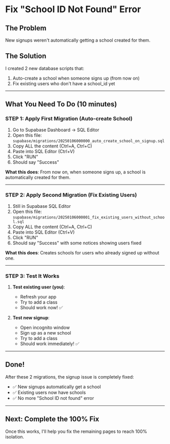 # Fix "School ID Not Found" Error

## The Problem
New signups weren't automatically getting a school created for them.

## The Solution
I created 2 new database scripts that:
1. Auto-create a school when someone signs up (from now on)
2. Fix existing users who don't have a school_id yet

---

## What You Need To Do (10 minutes)

### STEP 1: Apply First Migration (Auto-create School)

1. Go to Supabase Dashboard → SQL Editor
2. Open this file: `supabase/migrations/20250106000000_auto_create_school_on_signup.sql`
3. Copy ALL the content (Ctrl+A, Ctrl+C)
4. Paste into SQL Editor (Ctrl+V)
5. Click "RUN"
6. Should say "Success"

**What this does**: From now on, when someone signs up, a school is automatically created for them.

---

### STEP 2: Apply Second Migration (Fix Existing Users)

1. Still in Supabase SQL Editor
2. Open this file: `supabase/migrations/20250106000001_fix_existing_users_without_school.sql`
3. Copy ALL the content (Ctrl+A, Ctrl+C)
4. Paste into SQL Editor (Ctrl+V)
5. Click "RUN"
6. Should say "Success" with some notices showing users fixed

**What this does**: Creates schools for users who already signed up without one.

---

### STEP 3: Test It Works

1. **Test existing user (you)**:
   - Refresh your app
   - Try to add a class
   - Should work now! ✅

2. **Test new signup**:
   - Open incognito window
   - Sign up as a new school
   - Try to add a class
   - Should work immediately! ✅

---

## Done!

After these 2 migrations, the signup issue is completely fixed:
- ✅ New signups automatically get a school
- ✅ Existing users now have schools
- ✅ No more "School ID not found" error

---

## Next: Complete the 100% Fix

Once this works, I'll help you fix the remaining pages to reach 100% isolation.

